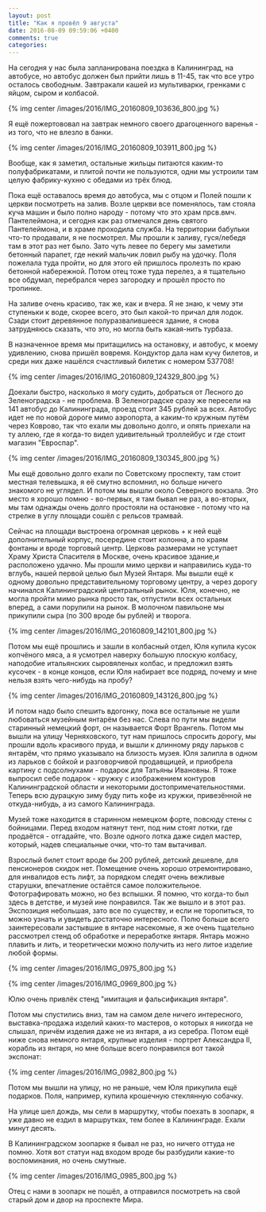 ```yaml
---
layout: post
title: "Как я провёл 9 августа"
date: 2016-08-09 09:59:06 +0400
comments: true
categories: 
---
```

На сегодня у нас была запланирована поездка в Калининград, на автобусе, но автобус должен был прийти лишь в 11-45, так что все утро осталось свободным. Завтракали кашей из мультиварки, гренками с яйцом, сыром и колбасой. 

{% img center /images/2016/IMG_20160809_103636_800.jpg %}

Я ещё пожертововал на завтрак немного своего драгоценного варенья - из того, что не влезло в банки.

{% img center /images/2016/IMG_20160809_103911_800.jpg %}

Вообще, как я заметил, остальные жильцы питаются каким-то полуфабрикатами, и плитой почти не пользуются, одни мы устроили там целую фабрику-кухню с обедами из трёх блюд.

Пока ещё оставалось время до автобуса, мы с отцом и Полей пошли к церкви посмотреть на залив. Возле церкви все поменялось, там стояла куча машин и было полно народу - потому что это храм прсв.вмч. Пантелеймона, и сегодня как раз отмечался день святого Пантелеймона, и в храме проходила служба. На территории бабульки что-то продавали, я не посмотрел. Мы прошли к заливу, гуся/лебедя там в этот раз нет было. Зато чуть левее по берегу мы заметили бетонный парапет, где некий мальчик ловил рыбу на удочку. Поля пожелала туда пройти, но для этого ей пришлось пролезть по краю бетонной набережной. Потом отец тоже туда перелез, а я тщательно все обдумал, перебрался через загородку и прошёл просто по тропинке.

На заливе очень красиво, так же, как и вчера. Я не знаю, к чему эти ступеньки к воде, скорее всего, это был какой-то причал для лодок. Сзади стоит деревянное полуразвалившееся здание, я снова затрудняюсь сказать, что это, но могла быть какая-нить турбаза.

В назначенное время мы притащились на остановку, и автобус, к моему удивлению, снова пришёл вовремя. Кондуктор дала нам кучу билетов, и среди них даже нашёлся счастливый билетик с номером 537708! 

{% img center /images/2016/IMG_20160809_124329_800.jpg %}

Доехали быстро, насколько я могу судить, добраться от Лесного до Зеленоградска - не проблема. В Зеленоградске сразу же пересели на 141 автобус до Калининграда, проезд стоит 345 рублей за всех. Автобус идет не по новой дороге мимо аэропорта, а каким-то кружным путём через Коврово, так что ехали мы довольно долго, и опять приехали на ту аллею, где я когда-то видел удивительный троллейбус и где стоит магазин "Евроспар".

{% img center /images/2016/IMG_20160809_130345_800.jpg %}

Мы ещё довольно долго ехали по Советскому проспекту, там стоит местная телевышка, я её смутно вспомнил, но больше ничего знакомого не углядел. И потом мы вышли около Северного вокзала. Это место я хорошо помню - во-первых, я там бывал не раз, а во-вторых, мы там однажды очень долго простояли на остановке - потому что на стрелке в углу площади сошёл с рельсов трамвай.  

Сейчас на площади выстроена огромная церковь + к ней ещё дополнительный корпус, посередине стоит колонна, а по краям фонтаны и вроде торговый центр. Церковь размерами не уступает Храму Христа Спасителя в Москве, очень красивое здание,и расположено удачно. Мы прошли мимо церкви и направились куда-то вглубь, нашей первой целью был Музей Янтаря. Мы вышли ещё к одному довольно представительному торговому центру, а через дорогу начинался Калининградский центральный рынок. Юля, конечно, не могла пройти мимо рынка просто так, отпустили всех остальных вперед, а сами порулили на рынок. В молочном павильоне мы прикупили сыра (по 300 вроде бы рублей) и творога.

{% img center /images/2016/IMG_20160809_142101_800.jpg %}

Потом мы ещё прошлись и зашли в колбасный отдел, Юля купила кусок копчёного мяса, а я усмотрел наверху большую плоскую колбасу, наподобие итальянских сыровяленых колбас, и предложил взять кусочек - в конце концов, если Юля набирает все подряд, почему и мне нельзя взять чего-нибудь на пробу?

{% img center /images/2016/IMG_20160809_143126_800.jpg %}

И потом надо было спешить вдогонку, пока все остальные не ушли любоваться музейным янтарём без нас. Слева по пути мы видели старинный немецкий форт, он называется Форт Врангель. Потом мы вышли на улицу Черняховского, тут нам пришлось спросить дорогу, мы прошли вдоль красивого пруда, и вышли к длинному ряду ларьков с янтарём, что прямо указывало на близость музея. Юля залипла в одном из ларьков с бойкой и разговорчивой продавщицей, и приобрела картину с подсолнухами - подарок для Татьяны Ивановны. Я тоже выпросил себе подарок - кружку с изображением контуров Калининградской области и некоторыми достопримечательностями. Теперь всю дурацкую зиму буду пить кофе из кружки, привезённой не откуда-нибудь, а из самого Калининграда.

Музей тоже находится в старинном немецком форте, повсюду стены с бойницами. Перед входом натянут тент, под ним стоят лотки, где продаётся - отгадайте, что. Возле одного лотка даже сидел мастер, который, надев специальные очки, что-то там вытачивал. 

Взрослый билет стоит вроде бы 200 рублей, детский дешевле, для пенсионеров скидок нет. Помещение очень хорошо отремонтировано, для инвалидов есть лифт, за порядком следят очень вежливые старушки, впечатление остаётся самое положительное. Фотографировать можно, но без вспышки. Я помню, что когда-то был здесь в детстве, и музей ине понравился. Так же вышло и в этот раз. Экспозиция небольшая, зато все по существу, и если не торопиться, то можно узнать и увидеть достаточно интересного. Полю больше всего заинтересовали застывшие в янтаре насекомые, я же очень тщательно рассмотрел стенд об обработке и переработке янтаря. Янтарь можно плавить и лить, и теоретически можно получить из него литое изделие любой формы. 

{% img center /images/2016/IMG_0975_800.jpg %}

{% img center /images/2016/IMG_0969_800.jpg %}

Юлю очень привлёк стенд "имитация и фальсификация янтаря".

Потом мы спустились вниз, там на самом деле ничего интересного, выставка-продажа изделий каких-то мастеров, о которых я никогда не слышал, причём изделия даже не из янтаря, а из серебра. Потом ещё ниже снова немного янтаря, крупные изделия - портрет Александра II, корабль из янтаря, но мне больше всего понравился вот такой экспонат:

{% img center /images/2016/IMG_0982_800.jpg %}

Потом мы вышли на улицу, но не раньше, чем Юля прикупила ещё подарков. Поля, например, купила крошечную стеклянную собачку.

На улице шел дождь, мы сели в маршрутку, чтобы поехать в зоопарк, я уже давно не ездил в маршрутках, тем более в Калининграде. Ехали минут десять. 

В Калининградском зоопарке я бывал не раз, но ничего оттуда не помню. Хотя вот статуи над входом вроде бы разбудили какие-то воспоминания, но очень смутные. 

{% img center /images/2016/IMG_0985_800.jpg %}

Отец с нами в зоопарк не пошёл, а отправился посмотреть на свой старый дом и двор на проспекте Мира.
